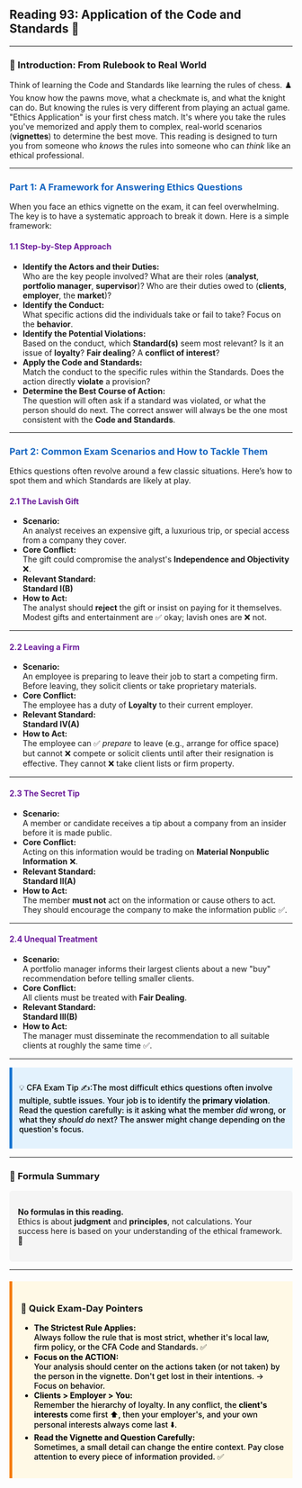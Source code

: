 ## Reading 93: Application of the Code and Standards 🚀

-----

### 🎯 Introduction: From Rulebook to Real World

Think of learning the Code and Standards like learning the rules of chess. ♟️ You know how the pawns move, what a checkmate is, and what the knight can do. But knowing the rules is very different from playing an actual game. "Ethics Application" is your first chess match. It's where you take the rules you've memorized and apply them to complex, real-world scenarios (**vignettes**) to determine the best move. This reading is designed to turn you from someone who *knows* the rules into someone who can *think* like an ethical professional.

-----

### <span style="color: #1565C0;">Part 1: A Framework for Answering Ethics Questions</span>

When you face an ethics vignette on the exam, it can feel overwhelming. The key is to have a systematic approach to break it down. Here is a simple framework:

#### <span style="color: #6A1B9A;">1.1 Step-by-Step Approach</span>

* **Identify the Actors and their Duties:**  
  Who are the key people involved? What are their roles (**analyst**, **portfolio manager**, **supervisor**)? Who are their duties owed to (**clients**, **employer**, the **market**)?
* **Identify the Conduct:**  
  What specific actions did the individuals take or fail to take? Focus on the **behavior**.
* **Identify the Potential Violations:**  
  Based on the conduct, which **Standard(s)** seem most relevant? Is it an issue of **loyalty**? **Fair dealing**? A **conflict of interest**?
* **Apply the Code and Standards:**  
  Match the conduct to the specific rules within the Standards. Does the action directly **violate** a provision?
* **Determine the Best Course of Action:**  
  The question will often ask if a standard was violated, or what the person should do next. The correct answer will always be the one most consistent with the **Code and Standards**.

-----

### <span style="color: #1565C0;">Part 2: Common Exam Scenarios and How to Tackle Them</span>

Ethics questions often revolve around a few classic situations. Here’s how to spot them and which Standards are likely at play.

#### <span style="color: #6A1B9A;">2.1 The Lavish Gift</span>

* **Scenario:**  
  An analyst receives an expensive gift, a luxurious trip, or special access from a company they cover.
* **Core Conflict:**  
  The gift could compromise the analyst's **Independence and Objectivity** ❌.
* **Relevant Standard:**  
  **Standard I(B)**
* **How to Act:**  
  The analyst should **reject** the gift or insist on paying for it themselves. Modest gifts and entertainment are ✅ okay; lavish ones are ❌ not.

-----

#### <span style="color: #6A1B9A;">2.2 Leaving a Firm</span>

* **Scenario:**  
  An employee is preparing to leave their job to start a competing firm. Before leaving, they solicit clients or take proprietary materials.
* **Core Conflict:**  
  The employee has a duty of **Loyalty** to their current employer.
* **Relevant Standard:**  
  **Standard IV(A)**
* **How to Act:**  
  The employee can ✅ *prepare* to leave (e.g., arrange for office space) but cannot ❌ compete or solicit clients until after their resignation is effective. They cannot ❌ take client lists or firm property.

-----

#### <span style="color: #6A1B9A;">2.3 The Secret Tip</span>

* **Scenario:**  
  A member or candidate receives a tip about a company from an insider before it is made public.
* **Core Conflict:**  
  Acting on this information would be trading on **Material Nonpublic Information** ❌.
* **Relevant Standard:**  
  **Standard II(A)**
* **How to Act:**  
  The member **must not** act on the information or cause others to act. They should encourage the company to make the information public ✅.

-----

#### <span style="color: #6A1B9A;">2.4 Unequal Treatment</span>

* **Scenario:**  
  A portfolio manager informs their largest clients about a new "buy" recommendation before telling smaller clients.
* **Core Conflict:**  
  All clients must be treated with **Fair Dealing**.
* **Relevant Standard:**  
  **Standard III(B)**
* **How to Act:**  
  The manager must disseminate the recommendation to all suitable clients at roughly the same time ✅.

-----

<div style="background-color: #E3F2FD; border-left: 5px solid #1976D2; padding: 12px; margin: 15px 0;">
<div style="color: #000000; font-weight: 500;">

💡 CFA Exam Tip ✍️:The most difficult ethics questions often involve multiple, subtle issues. Your job is to identify the **primary violation**. Read the question carefully: is it asking what the member *did* wrong, or what they *should do* next? The answer might change depending on the question's focus.

</div>
</div>

-----

### 🧪 Formula Summary

<div style="background-color: #F5F5F5; padding: 15px; border-radius: 5px; margin: 10px 0;">

**No formulas in this reading.**  
Ethics is about **judgment** and **principles**, not calculations. Your success here is based on your understanding of the ethical framework. 🎉

</div>

-----

<div style="background-color: #FFF9E6; border-left: 5px solid #F57C00; padding: 15px; margin: 20px 0;">

### 🎯 Quick Exam-Day Pointers

<div style="color: #000000; font-weight: 500;">

* **The Strictest Rule Applies:**  
  Always follow the rule that is most strict, whether it's local law, firm policy, or the CFA Code and Standards. ✅
* **Focus on the ACTION:**  
  Your analysis should center on the actions taken (or not taken) by the person in the vignette. Don't get lost in their intentions. → Focus on behavior.
* **Clients > Employer > You:**  
  Remember the hierarchy of loyalty. In any conflict, the **client's interests** come first ⬆️, then your employer's, and your own personal interests always come last ⬇️.
* **Read the Vignette and Question Carefully:**  
  Sometimes, a small detail can change the entire context. Pay close attention to every piece of information provided. ✅

</div>
</div>